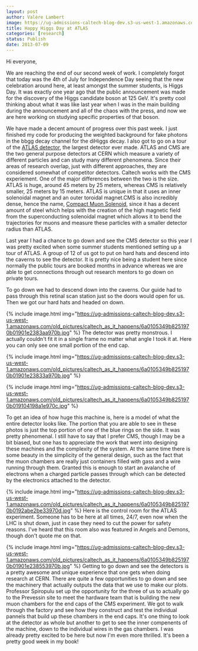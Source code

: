 ```yaml
---
layout: post
author: Valère Lambert
image: https://ug-admissions-caltech-blog-dev.s3-us-west-1.amazonaws.com/old_pictures/caltech_as_it_happens/6a0105349b8251970b01901e23826a970b.jpg
title: Happy Higgs Day at ATLAS 
categories: [research]
status: Publish
date: 2013-07-09
---
```



Hi everyone,

We are reaching the end of our second week of work. I completely forgot that today was the 4th of July for Independence Day seeing that the new celebration around here, at least amongst the summer students, is Higgs Day. It was exactly one year ago that the public announcement was made for the discovery of the Higgs candidate boson at 125 GeV. It's pretty cool thinking about what it was like last year when I was in the main building during the announcement and all of the chaos with the press, and now we are here working on studying specific properties of that boson.

We have made a decent amount of progress over this past week. I just finished my code for producing the weighted background for fake photons in the bbgg decay channel for the diHiggs decay. I also got to go on a tour of the <a class="zem_slink" href="https://maps.google.com/maps?ll=46.2355555556,6.05527777778&amp;spn=0.01,0.01&amp;q=46.2355555556,6.05527777778 (ATLAS%20experiment)&amp;t=h" rel="geolocation" target="_blank" title="ATLAS experiment">ATLAS detector</a>, the largest detector ever made. ATLAS and CMS are the two general purpose detectors at CERN which measure a variety of different particles and can study many different phenomena. Since their areas of research overlap, just with different approaches, they are considered somewhat of competitor detectors. Caltech works with the CMS experiement. One of the major differences between the two is the size. ATLAS is huge, around 45 meters by 25 meters, whereas CMS is relatively smaller, 25 meters by 15 meters. ATLAS is unique in that it uses an inner solenoidal magnet and an outer toroidal magnet.CMS is also incredibly dense, hence the name, <a class="zem_slink" href="https://maps.google.com/maps?ll=46.3094444444,6.07694444444&amp;spn=0.01,0.01&amp;q=46.3094444444,6.07694444444 (Compact%20Muon%20Solenoid)&amp;t=h" rel="geolocation" target="_blank" title="Compact Muon Solenoid">Compact Muon Solenoid</a>, since it has a decent amount of steel which helps with the creation of the high magnetic field from the superconducting solenoidal magnet which allows it to bend the trajectories for muons and measure these particles with a smaller detector radius than ATLAS.

Last year I had a chance to go down and see the CMS detector so this year I was pretty excited when some summer students mentioned setting up a tour of ATLAS. A group of 12 of us got to put on hard hats and descend into the caverns to see the detector. It is pretty nice being a student here since normally the public tours are booked months in advance whereas we are able to get connections through out research mentors to go down on private tours.

To go down we had to descend down into the caverns. Our guide had to pass through this retinal scan station just so the doors would open for us. Then we got our hard hats and headed on down.


{% include image.html img="https://ug-admissions-caltech-blog-dev.s3-us-west-1.amazonaws.com/old_pictures/caltech_as_it_happens/6a0105349b8251970b01901e2383aa970b.jpg" %}
The detector was pretty monstrous. I actually couldn't fit it in a single frame no matter what angle I took it at. Here you can only see one small portion of the end cap.


{% include image.html img="https://ug-admissions-caltech-blog-dev.s3-us-west-1.amazonaws.com/old_pictures/caltech_as_it_happens/6a0105349b8251970b01901e23833a970b.jpg" %}


{% include image.html img="https://ug-admissions-caltech-blog-dev.s3-us-west-1.amazonaws.com/old_pictures/caltech_as_it_happens/6a0105349b8251970b019104198a1e970c.jpg" %}

To get an idea of how huge this machine is, here is a model of what the entire detector looks like. The portion that you are able to see in these photos is just the top portion of one of the blue rings on the side. It was pretty phenomenal. I still have to say that I prefer CMS, though I may be a bit biased, but one has to appreciate the work that went into designing these machines and the complexity of the system. At the same time there is some beauty in the simplicity of the general design, such as the fact that the muon chambers are really just containers filled with gass and a wire running through them. Granted this is enough to start an avalanche of electrons when a charged particle passes through which can be detected by the electronics attached to the detector.


{% include image.html img="https://ug-admissions-caltech-blog-dev.s3-us-west-1.amazonaws.com/old_pictures/caltech_as_it_happens/6a0105349b8251970b0192abe2be33970d.jpg" %}
Here is the control room for the ATLAS experiment. Someone has to be here at all times, 24/7, even now when the LHC is shut down, just in case they need to cut the power for safety reasons. I've heard that this room also was featured in Angels and Demons, though don't quote me on that.


{% include image.html img="https://ug-admissions-caltech-blog-dev.s3-us-west-1.amazonaws.com/old_pictures/caltech_as_it_happens/6a0105349b8251970b01901e238553970b.jpg" %}
Getting to go down and see the detectors is a pretty awesome and unique experience that one gets when doing research at CERN. There are quite a few opportunities to go down and see the machinery that actually outputs the data that we use to make our plots. Professor Spiropulu set up the opportunity for the three of us to actually go to the Prevessin site to meet the hardware team that is building the new muon chambers for the end caps of the CMS experiment. We got to walk through the factory and see how they construct and test the individual pannels that build up these chambers in the end caps. It's one thing to look at the detector as whole but another to get to see the inner compenents of the machine, down to the individual wires in the gas chambers. I was already pretty excited to be here but now I'm even more thrilled. It's been a pretty good week in my book!

